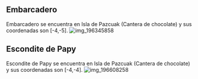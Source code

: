 ## Embarcadero
Embarcadero se encuentra en Isla de Pazcuak (Cantera de chocolate) y sus coordenadas son [-4,-5].
![img_196345858](https://media.discordapp.net/attachments/1115311447145193482/1115345493980090530/196345858.jpg)

## Escondite de Papy
Escondite de Papy se encuentra en Isla de Pazcuak (Cantera de chocolate) y sus coordenadas son [-4,-4].
![img_196608258](https://media.discordapp.net/attachments/1115311447145193482/1115345584577064990/196608258.jpg)